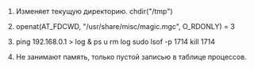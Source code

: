 1. Изменяет текущую директорию. chdir("/tmp")

2.  openat(AT_FDCWD, "/usr/share/misc/magic.mgc", O_RDONLY) = 3

3.  ping 192.168.0.1 > log &
 ps u
 rm log
 sudo lsof -p 1714
 kill 1714
 
 4. Не занимают память, только пустой записью в таблице процессов.
 
